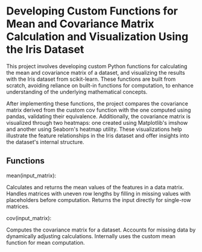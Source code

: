 # Developing Custom Functions for Mean and Covariance Matrix Calculation and Visualization Using the Iris Dataset

This project involves developing custom Python functions for calculating the mean and covariance matrix of a dataset, and visualizing the results with the Iris dataset from scikit-learn. These functions are built from scratch, avoiding reliance on built-in functions for computation, to enhance understanding of the underlying mathematical concepts.

After implementing these functions, the project compares the covariance matrix derived from the custom cov function with the one computed using pandas, validating their equivalence. Additionally, the covariance matrix is visualized through two heatmaps: one created using Matplotlib's imshow and another using Seaborn's heatmap utility. These visualizations help illustrate the feature relationships in the Iris dataset and offer insights into the dataset's internal structure. 

## Functions

mean(input_matrix):

Calculates and returns the mean values of the features in a data matrix.
Handles matrices with uneven row lengths by filling in missing values with placeholders before computation.
Returns the input directly for single-row matrices.

cov(input_matrix):

Computes the covariance matrix for a dataset.
Accounts for missing data by dynamically adjusting calculations.
Internally uses the custom mean function for mean computation.

